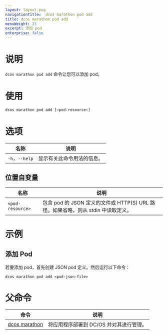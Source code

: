 ```yaml
---
layout: layout.pug
navigationTitle:  dcos marathon pod add
title: dcos marathon pod add
menuWeight: 23
excerpt: 添加 pod
enterprise: false
---
```



# 说明
`dcos marathon pod add` 命令让您可以添加 pod。

# 使用

```bash
dcos marathon pod add [<pod-resource>]
```

# 选项

| 名称 | 说明 |
|---------|-------------|
| `-h`，`--help` | 显示有关此命令用法的信息。 |

## 位置自变量

| 名称 | 说明 |
|---------|-------------|
| `<pod-resource>` | 包含 pod 的 JSON 定义的文件或 HTTP(S) URL 路径。如果省略，则从 stdin 中读取定义。|


# 示例

## 添加 Pod

若要添加 pod，首先创建 JSON pod 定义。然后运行以下命令：
```
dcos marathon pod add <pod-json-file>
```

# 父命令

| 命令 | 说明 |
|---------|-------------|
| [dcos marathon](/mesosphere/dcos/cn/1.12/cli/command-reference/dcos-marathon/) | 将应用程序部署到 DC/OS 并对其进行管理。|